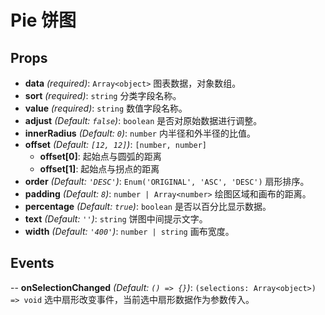 # Pie 饼图

## Props

- **data** *(required)*: `Array<object>` 图表数据，对象数组。
- **sort** *(required)*: `string` 分类字段名称。
- **value** *(required)*: `string` 数值字段名称。
- **adjust** *(Default: `false`)*: `boolean` 是否对原始数据进行调整。
- **innerRadius** *(Default: `0`)*: `number` 内半径和外半径的比值。
- **offset** *(Default: `[12, 12]`)*: `[number, number]`
  - **offset[0]**: 起始点与圆弧的距离
  - **offset[1]**: 起始点与拐点的距离
- **order** *(Default: `'DESC'`)*: `Enum('ORIGINAL', 'ASC', 'DESC')` 扇形排序。
- **padding** *(Default: `8`)*: `number | Array<number>` 绘图区域和画布的距离。
- **percentage** *(Default: `true`)*: `boolean` 是否以百分比显示数据。
- **text** *(Default: `''`)*: `string` 饼图中间提示文字。
- **width** *(Default: `'400'`)*: `number | string` 画布宽度。

## Events

-- **onSelectionChanged** *(Default: `() => {}`)*: `(selections: Array<object>) => void` 选中扇形改变事件，当前选中扇形数据作为参数传入。
